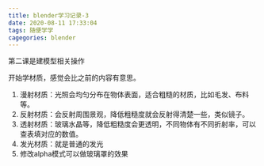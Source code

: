 ```yaml
---
title: blender学习记录-3
date: 2020-08-11 17:33:04
tags: 随便学学
cagegories: blender
---
```


第二课是建模型相关操作

开始学材质，感觉会比之前的内容有意思。

<!--more-->

1. 漫射材质：光照会均匀分布在物体表面，适合粗糙的材质，比如毛发、布料等。
2. 反射材质：会反射周围景观，降低粗糙度就会反射得清楚一些，类似镜子。
3. 透射材质：玻璃水晶等，降低粗糙度会更透明，不同物体有不同折射率，可以查表填对应的数值。
4. 发光材质：就是普通的发光
5. 修改alpha模式可以做玻璃罩的效果